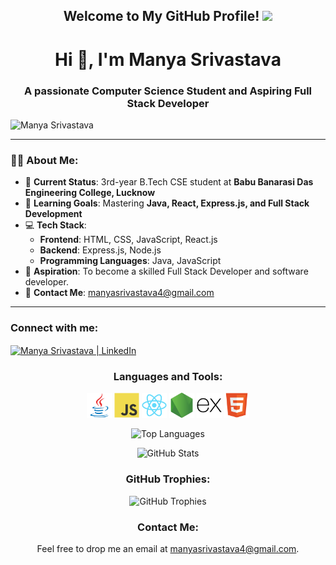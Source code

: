 <h2 align="center">
  Welcome to My GitHub Profile! <img src="https://media.giphy.com/media/VgCDAzcKvsR6OM0uWg/giphy.gif" width="50">
</h2>

<h1 align="center">Hi 👋, I'm Manya Srivastava</h1>
<h3 align="center">A passionate Computer Science Student and Aspiring Full Stack Developer</h3>

<p align="left"> <img src="https://komarev.com/ghpvc/?username=ManyaSrivastava&label=Profile%20views&color=0e75b6&style=flat" alt="Manya Srivastava" /> </p>

---

### 👨‍💻 About Me:
- 🌟 **Current Status**: 3rd-year B.Tech CSE student at **Babu Banarasi Das Engineering College, Lucknow**
- 🌱 **Learning Goals**: Mastering **Java, React, Express.js, and Full Stack Development**
- 💻 **Tech Stack**:
  - **Frontend**: HTML, CSS, JavaScript, React.js
  - **Backend**: Express.js, Node.js
  - **Programming Languages**: Java, JavaScript
- 🚀 **Aspiration**: To become a skilled Full Stack Developer and software developer.
- 📧 **Contact Me**: <a href="mailto:manyasrivastava4@gmail.com">manyasrivastava4@gmail.com</a>

---
 
<h3 align="left">Connect with me:</h3>
<p align="left">
  <a href="https://www.linkedin.com/in/manya-srivastava-6b0948255/" target="_blank"><img align="center" src="https://raw.githubusercontent.com/rahuldkjain/github-profile-readme-generator/master/src/images/icons/Social/linked-in-alt.svg" alt="Manya Srivastava | LinkedIn" height="30" width="40" /></a>
</p>

<h3 align="center">Languages and Tools:</h3>
<p align="center"> 
  <img src="https://raw.githubusercontent.com/devicons/devicon/master/icons/java/java-original.svg" alt="Java" width="40" height="40"/>
  <img src="https://raw.githubusercontent.com/devicons/devicon/master/icons/javascript/javascript-original.svg" alt="JavaScript" width="40" height="40"/>
  <img src="https://raw.githubusercontent.com/devicons/devicon/master/icons/react/react-original.svg" alt="React" width="40" height="40"/>
  <img src="https://raw.githubusercontent.com/devicons/devicon/master/icons/nodejs/nodejs-original.svg" alt="Node.js" width="40" height="40"/>
  <img src="https://raw.githubusercontent.com/devicons/devicon/master/icons/express/express-original.svg" alt="Express.js" width="40" height="40"/>
  <img src="https://raw.githubusercontent.com/devicons/devicon/master/icons/html5/html5-original.svg" alt="HTML5" width="40" height="40"/>
</p>

<p align="center">
  <img src="https://github-readme-stats.vercel.app/api/top-langs/?username=ManayaSrivastava&layout=compact" alt="Top Languages" />
</p>

<p align="center">
  <img src="https://github-readme-stats.vercel.app/api?username=ManyaSrivastava&show_icons=true" alt="GitHub Stats" />
</p>

<h3 align="center">GitHub Trophies:</h3>
<p align="center">
  <img src="https://github-profile-trophy.vercel.app/?username=ManyaSrivastava" alt="GitHub Trophies" />
</p>

<h3 align="center">Contact Me:</h3>
<p align="center">
  Feel free to drop me an email at <a href="mailto:manyasrivastava4@gmail.com">manyasrivastava4@gmail.com</a>.
</p>
